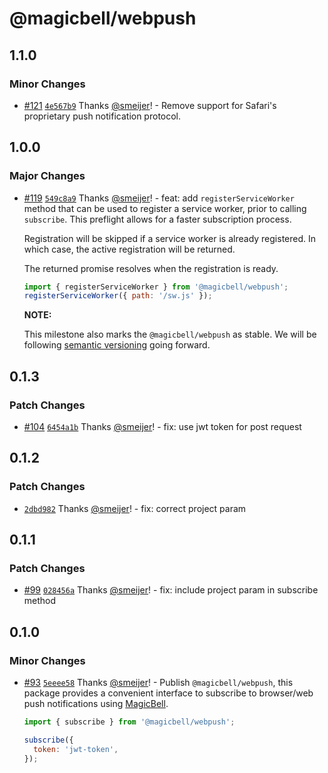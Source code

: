 # @magicbell/webpush

## 1.1.0

### Minor Changes

- [#121](https://github.com/magicbell-io/magicbell-js/pull/121) [`4e567b9`](https://github.com/magicbell-io/magicbell-js/commit/4e567b93c231975caf941c8daf5d64ea92db5aff) Thanks [@smeijer](https://github.com/smeijer)! - Remove support for Safari's proprietary push notification protocol.

## 1.0.0

### Major Changes

- [#119](https://github.com/magicbell-io/magicbell-js/pull/119) [`549c8a9`](https://github.com/magicbell-io/magicbell-js/commit/549c8a911bdb8bb4467c90398de6d130451be818) Thanks [@smeijer](https://github.com/smeijer)! - feat: add `registerServiceWorker` method that can be used to register a service
  worker, prior to calling `subscribe`. This preflight allows for a faster
  subscription process.

  Registration will be skipped if a service worker is already registered. In which
  case, the active registration will be returned.

  The returned promise resolves when the registration is ready.

  ```js
  import { registerServiceWorker } from '@magicbell/webpush';
  registerServiceWorker({ path: '/sw.js' });
  ```

  **NOTE:**

  This milestone also marks the `@magicbell/webpush` as stable. We will be following
  [semantic versioning](https://semver.org/) going forward.

## 0.1.3

### Patch Changes

- [#104](https://github.com/magicbell-io/magicbell-js/pull/104) [`6454a1b`](https://github.com/magicbell-io/magicbell-js/commit/6454a1b0cb1de65e700bc065ab89c41f0e5c549a) Thanks [@smeijer](https://github.com/smeijer)! - fix: use jwt token for post request

## 0.1.2

### Patch Changes

- [`2dbd982`](https://github.com/magicbell-io/magicbell-js/commit/2dbd982b750736809525a00d083f06b5fe9cb9e2) Thanks [@smeijer](https://github.com/smeijer)! - fix: correct project param

## 0.1.1

### Patch Changes

- [#99](https://github.com/magicbell-io/magicbell-js/pull/99) [`028456a`](https://github.com/magicbell-io/magicbell-js/commit/028456a1acd4a7e9487aa991d0e9e8da43f344ba) Thanks [@smeijer](https://github.com/smeijer)! - fix: include project param in subscribe method

## 0.1.0

### Minor Changes

- [#93](https://github.com/magicbell-io/magicbell-js/pull/93) [`5eeee58`](https://github.com/magicbell-io/magicbell-js/commit/5eeee58ef8f92a68bbe3d0407f1630d5531074ec) Thanks [@smeijer](https://github.com/smeijer)! - Publish `@magicbell/webpush`, this package provides a convenient interface to subscribe to browser/web push notifications using [MagicBell](https://magicbell.com).

  ```js
  import { subscribe } from '@magicbell/webpush';

  subscribe({
    token: 'jwt-token',
  });
  ```
